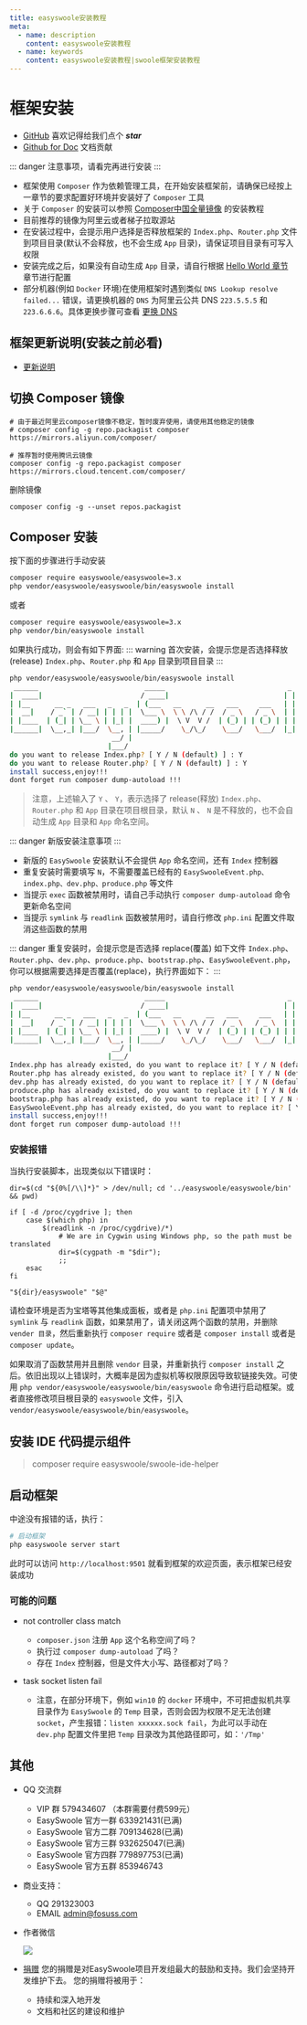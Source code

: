 ```yaml
---
title: easyswoole安装教程
meta:
  - name: description
    content: easyswoole安装教程
  - name: keywords
    content: easyswoole安装教程|swoole框架安装教程
---
```



# 框架安装

- [GitHub](https://github.com/easy-swoole/easyswoole)  喜欢记得给我们点个 ***star***
- [Github for Doc](https://github.com/easy-swoole/doc) 文档贡献

::: danger 
注意事项，请看完再进行安装
:::

- 框架使用 `Composer` 作为依赖管理工具，在开始安装框架前，请确保已经按上一章节的要求配置好环境并安装好了 `Composer` 工具
- 关于 `Composer` 的安装可以参照 [Composer中国全量镜像](https://pkg.phpcomposer.com/#how-to-install-composer) 的安装教程
- 目前推荐的镜像为阿里云或者梯子拉取源站
- 在安装过程中，会提示用户选择是否释放框架的 `Index.php`、`Router.php` 文件到项目目录(默认不会释放，也不会生成 `App` 目录)，请保证项目目录有可写入权限
- 安装完成之后，如果没有自动生成 `App` 目录，请自行根据 [Hello World 章节](/QuickStart/helloworld.md) 章节进行配置
- 部分机器(例如 `Docker` 环境)在使用框架时遇到类似 `DNS Lookup resolve failed...` 错误，请更换机器的 `DNS` 为阿里云公共 DNS `223.5.5.5` 和 `223.6.6.6`。具体更换步骤可查看 [更换 DNS](https://www.alidns.com/knowledge?type=SETTING_DOCS#user_linux)


## 框架更新说明(安装之前必看)

- [更新说明](/Update/main.md)


## 切换 Composer 镜像
````
# 由于最近阿里云composer镜像不稳定，暂时废弃使用，请使用其他稳定的镜像
# composer config -g repo.packagist composer https://mirrors.aliyun.com/composer/

# 推荐暂时使用腾讯云镜像
composer config -g repo.packagist composer https://mirrors.cloud.tencent.com/composer/
````

删除镜像
```
composer config -g --unset repos.packagist
```

## Composer 安装

按下面的步骤进行手动安装

```bash
composer require easyswoole/easyswoole=3.x
php vendor/easyswoole/easyswoole/bin/easyswoole install
```

或者
```bash
composer require easyswoole/easyswoole=3.x
php vendor/bin/easyswoole install
```

如果执行成功，则会有如下界面:
::: warning 
首次安装，会提示您是否选择释放(release) `Index.php`、`Router.php` 和 `App` 目录到项目目录
:::
```bash
php vendor/easyswoole/easyswoole/bin/easyswoole install
 ______                          _____                              _        
|  ____|                        / ____|                            | |       
| |__      __ _   ___   _   _  | (___   __      __   ___     ___   | |   ___ 
|  __|    / _` | / __| | | | |  \___ \  \ \ /\ / /  / _ \   / _ \  | |  / _ \
| |____  | (_| | \__ \ | |_| |  ____) |  \ V  V /  | (_) | | (_) | | | |  __/
|______|  \__,_| |___/  \__, | |_____/    \_/\_/    \___/   \___/  |_|  \___|
                         __/ |                                                
                        |___/
do you want to release Index.php? [ Y / N (default) ] : Y
do you want to release Router.php? [ Y / N (default) ] : Y
install success,enjoy!!!
dont forget run composer dump-autoload !!!
```

> 注意，上述输入了 `Y` 、 `Y`，表示选择了 release(释放) `Index.php`、`Router.php` 和 `App` 目录在项目根目录，默认 `N` 、 `N` 是不释放的，也不会自动生成 `App` 目录和 `App` 命名空间。

::: danger 
新版安装注意事项
:::

- 新版的 `EasySwoole` 安装默认不会提供 `App` 命名空间，还有 `Index` 控制器
- 重复安装时需要填写 `N`，不需要覆盖已经有的 `EasySwooleEvent.php、index.php、dev.php、produce.php` 等文件
- 当提示 `exec` 函数被禁用时，请自己手动执行 `composer dump-autoload` 命令更新命名空间
- 当提示 `symlink` 与 `readlink` 函数被禁用时，请自行修改 `php.ini` 配置文件取消这些函数的禁用

::: danger 
重复安装时，会提示您是否选择 replace(覆盖) 如下文件 `Index.php`、`Router.php`、`dev.php`、`produce.php`、`bootstrap.php`、`EasySwooleEvent.php`，你可以根据需要选择是否覆盖(replace)，执行界面如下：
:::
```bash
php vendor/easyswoole/easyswoole/bin/easyswoole install
 ______                          _____                              _        
|  ____|                        / ____|                            | |       
| |__      __ _   ___   _   _  | (___   __      __   ___     ___   | |   ___ 
|  __|    / _` | / __| | | | |  \___ \  \ \ /\ / /  / _ \   / _ \  | |  / _ \
| |____  | (_| | \__ \ | |_| |  ____) |  \ V  V /  | (_) | | (_) | | | |  __/
|______|  \__,_| |___/  \__, | |_____/    \_/\_/    \___/   \___/  |_|  \___|
                         __/ |                                                
                        |___/                                                
Index.php has already existed, do you want to replace it? [ Y / N (default) ] : N
Router.php has already existed, do you want to replace it? [ Y / N (default) ] : N
dev.php has already existed, do you want to replace it? [ Y / N (default) ] : N
produce.php has already existed, do you want to replace it? [ Y / N (default) ] : N
bootstrap.php has already existed, do you want to replace it? [ Y / N (default) ] : N
EasySwooleEvent.php has already existed, do you want to replace it? [ Y / N (default) ] : N
install success,enjoy!!!
dont forget run composer dump-autoload !!!
```

### 安装报错
当执行安装脚本，出现类似以下错误时：
```
dir=$(cd "${0%[/\\]*}" > /dev/null; cd '../easyswoole/easyswoole/bin' && pwd)

if [ -d /proc/cygdrive ]; then
    case $(which php) in
        $(readlink -n /proc/cygdrive)/*)
            # We are in Cygwin using Windows php, so the path must be translated
            dir=$(cygpath -m "$dir");
            ;;
    esac
fi

"${dir}/easyswoole" "$@"
```

请检查环境是否为宝塔等其他集成面板，或者是 `php.ini` 配置项中禁用了 ```symlink``` 与 ```readlink``` 函数，如果禁用了，请关闭这两个函数的禁用，并删除 `vender 目录`，然后重新执行 ```composer require``` 或者是 ```composer install``` 或者是 ```composer update```。

如果取消了函数禁用并且删除 `vendor` 目录，并重新执行 `composer install` 之后。依旧出现以上错误时，大概率是因为虚拟机等权限原因导致软链接失效。可使用 `php vendor/easyswoole/easyswoole/bin/easyswoole` 命令进行启动框架。或者直接修改项目根目录的 `easyswoole` 文件，引入 `vendor/easyswoole/easyswoole/bin/easyswoole`。

## 安装 IDE 代码提示组件
> composer require easyswoole/swoole-ide-helper

## 启动框架

中途没有报错的话，执行：
```bash
# 启动框架
php easyswoole server start
```
此时可以访问 `http://localhost:9501` 就看到框架的欢迎页面，表示框架已经安装成功

### 可能的问题
- not controller class match
   - `composer.json` 注册 `App` 这个名称空间了吗？
   - 执行过 ```composer dump-autoload``` 了吗？
   - 存在 `Index` 控制器，但是文件大小写、路径都对了吗？

- task socket listen fail
   - 注意，在部分环境下，例如 `win10` 的 `docker` 环境中，不可把虚拟机共享目录作为 `EasySwoole` 的 `Temp` 目录，否则会因为权限不足无法创建 `socket`，产生报错：`listen xxxxxx.sock fail`，为此可以手动在 `dev.php` 配置文件里把 `Temp` 目录改为其他路径即可，如：`'/Tmp'`


## 其他

- QQ 交流群
    - VIP 群 579434607 （本群需要付费599元）
    - EasySwoole 官方一群 633921431(已满)
    - EasySwoole 官方二群 709134628(已满)
    - EasySwoole 官方三群 932625047(已满)
    - EasySwoole 官方四群 779897753(已满)
    - EasySwoole 官方五群 853946743
    
- 商业支持：
    - QQ 291323003
    - EMAIL admin@fosuss.com
        
- 作者微信

     ![](/Images/authWx.png)
     
- [捐赠](/Preface/donate.md) 您的捐赠是对EasySwoole项目开发组最大的鼓励和支持。我们会坚持开发维护下去。 您的捐赠将被用于：
    - 持续和深入地开发
    - 文档和社区的建设和维护
    
<script>
        if(localStorage.getItem('isNew') != 1){
            localStorage.setItem('isNew',1);
            layer.confirm('是否给 EasySwoole 点个赞',{offset:'c'},function (index) {
                 layer.msg('感谢您的支持',{offset:'c'});
                     setTimeout(function () {
                         window.open('https://github.com/easy-swoole/easyswoole');
                  },1500);
             });              
        }
</script>
